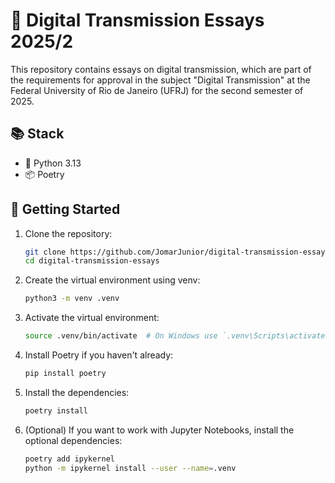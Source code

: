 # 📘 Digital Transmission Essays 2025/2

This repository contains essays on digital transmission, which are part of the requirements for approval in the subject "Digital Transmission" at the Federal University of Rio de Janeiro (UFRJ) for the second semester of 2025.

## 📚 Stack

- 🐍 Python 3.13
- 📦 Poetry

## 🚀 Getting Started

1. Clone the repository:

   ```bash
   git clone https://github.com/JomarJunior/digital-transmission-essays.git
   cd digital-transmission-essays
   ```

2. Create the virtual environment using venv:

   ```bash
   python3 -m venv .venv
    ```

3. Activate the virtual environment:

   ```bash
   source .venv/bin/activate  # On Windows use `.venv\Scripts\activate`
   ```

4. Install Poetry if you haven't already:

   ```bash
   pip install poetry
    ```

5. Install the dependencies:

   ```bash
   poetry install
    ```

6. (Optional) If you want to work with Jupyter Notebooks, install the optional dependencies:

   ```bash
   poetry add ipykernel
   python -m ipykernel install --user --name=.venv
   ```

